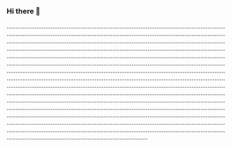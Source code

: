 ### Hi there 👋

....................................................................................................................................................................................................................................................................................................................................................................................................................................................................................................................................................................................................................................................................................................................................................................................................................................................................................................................................................................................................................................................................................................................................................................................................................................................................................................................................................................................................................................................................................................................................................................................................................................................................................................................................................................................................................................................................................................................................................................................................................